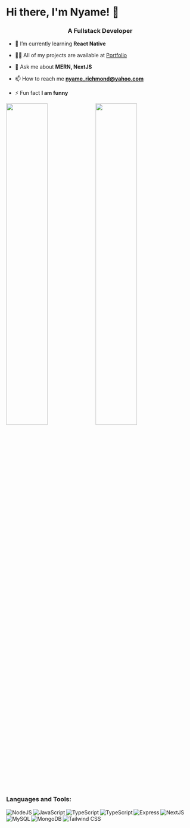 # Hi there, I'm Nyame! 👋
<h3 align="center">A Fullstack Developer</h3>

- 🌱 I’m currently learning **React Native**

- 👨‍💻 All of my projects are available at [Portfolio](https://gyenyame.xyz)

- 💬 Ask me about **MERN, NextJS**

- 📫 How to reach me **nyame_richmond@yahoo.com**

- ⚡ Fun fact **I am funny**

<img align="left" width="47%" src="https://github-readme-stats.vercel.app/api?username=Nyame100&show_icons=true&theme=radical" />

<img  width="47%" src="https://github-readme-stats.vercel.app/api/top-langs/?username=Nyame100&layout=compact" />



### Languages and Tools: 


<img align="left" alt="NodeJS" src="https://img.shields.io/badge/node.js-6DA55F?style=for-the-badge&logo=node.js&logoColor=white" />

<img align="left" alt="JavaScript" src="https://img.shields.io/badge/javascript-%23323330.svg?style=for-the-badge&logo=javascript&logoColor=%23F7DF1E" />

<img align="left" alt="TypeScript" src="https://img.shields.io/badge/typescript-%23007ACC.svg?style=for-the-badge&logo=typescript&logoColor=white" />

<img align="left" alt="TypeScript" src="https://img.shields.io/badge/react-%2320232a.svg?style=for-the-badge&logo=react&logoColor=%2361DAFB" />

<img align="left" alt="Express" src="https://img.shields.io/badge/express.js-%23404d59.svg?style=for-the-badge&logo=express&logoColor=%2361DAFB" />

<img alt="NextJS" src="https://img.shields.io/badge/Next-black?style=for-the-badge&logo=next.js&logoColor=white" />

<img align="left" alt="MySQL" src="https://img.shields.io/badge/mysql-%2300f.svg?style=for-the-badge&logo=mysql&logoColor=white" />

<img align="left" alt="MongoDB" src="https://img.shields.io/badge/MongoDB-%234ea94b.svg?style=for-the-badge&logo=mongodb&logoColor=white" />

<img align="left" alt="Tailwind CSS" src="https://img.shields.io/badge/tailwindcss-%2338B2AC.svg?style=for-the-badge&logo=tailwind-css&logoColor=white" />




